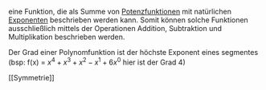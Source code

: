 eine Funktion, die als Summe von [Potenzfunktionen](https://de.wikipedia.org/wiki/Potenzfunktion "Potenzfunktion") mit natürlichen [Exponenten](https://de.wikipedia.org/wiki/Potenz_(Mathematik) "Potenz (Mathematik)") beschrieben werden kann. Somit können solche Funktionen ausschließlich mittels der Operationen Addition, Subtraktion und Multiplikation beschrieben werden.

Der Grad einer Polynomfunktion ist der höchste Exponent eines segmentes (bsp: f(x) = $x^4+x^3+x^2-x^1+6x^0$ hier ist der Grad 4)

[[Symmetrie]]